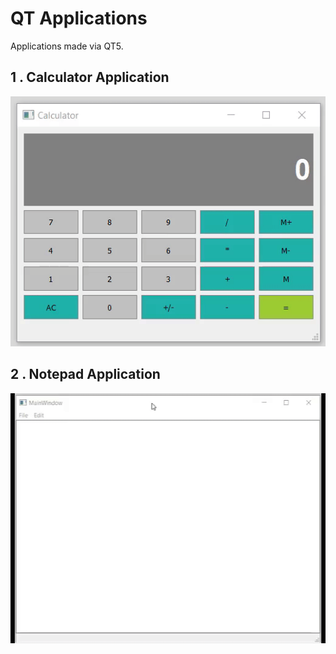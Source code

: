 # QT Applications
Applications made via QT5.
## 1 . Calculator Application	

<img  src="https://github.com/prateeks97/QT5_Applications/blob/main/Calculator_Application/Calculator.gif"  width="600"  height="400"  />

## 2 . Notepad Application	
<img  src="https://github.com/prateeks97/QT5_Applications/blob/main/NotePad_Application/Notepad.gif"  width="600"  height="400"  />